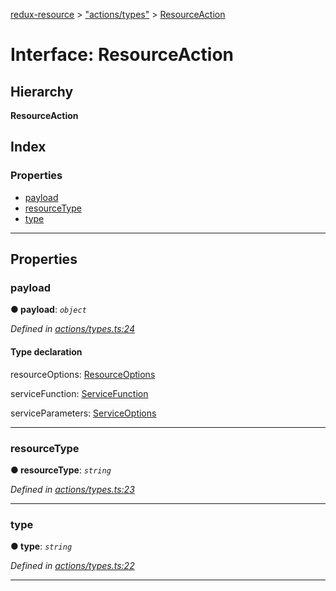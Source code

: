 [redux-resource](../README.md) > ["actions/types"](../modules/_actions_types_.md) > [ResourceAction](../interfaces/_actions_types_.resourceaction.md)

# Interface: ResourceAction

## Hierarchy

**ResourceAction**

## Index

### Properties

* [payload](_actions_types_.resourceaction.md#payload)
* [resourceType](_actions_types_.resourceaction.md#resourcetype)
* [type](_actions_types_.resourceaction.md#type)

---

## Properties

<a id="payload"></a>

###  payload

**● payload**: *`object`*

*Defined in [actions/types.ts:24](https://github.com/rcelha/redux-resource/blob/2e19365/src/actions/types.ts#L24)*

#### Type declaration

 resourceOptions: [ResourceOptions](_actions_types_.resourceoptions.md)

 serviceFunction: [ServiceFunction](../modules/_actions_types_.md#servicefunction)

 serviceParameters: [ServiceOptions](_actions_types_.serviceoptions.md)

___
<a id="resourcetype"></a>

###  resourceType

**● resourceType**: *`string`*

*Defined in [actions/types.ts:23](https://github.com/rcelha/redux-resource/blob/2e19365/src/actions/types.ts#L23)*

___
<a id="type"></a>

###  type

**● type**: *`string`*

*Defined in [actions/types.ts:22](https://github.com/rcelha/redux-resource/blob/2e19365/src/actions/types.ts#L22)*

___

